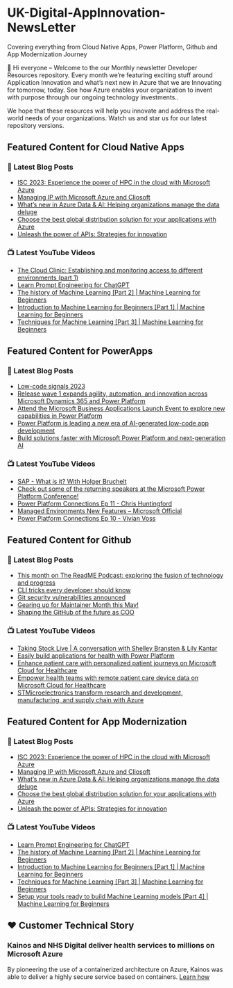 # UK-Digital-AppInnovation-NewsLetter

Covering everything from Cloud Native Apps, Power Platform, Github and App Modernization Journey

👋 Hi everyone – Welcome to the our Monthly newsletter Developer Resources repository. Every month we’re featuring exciting stuff around Application Innovation and what’s next new in Azure that we are Innovating for tomorrow, today. See how Azure enables your organization to invent with purpose through our ongoing technology investments..


We hope that these resources will help you innovate and address the real-world needs of your organizations. Watch us and star us for our latest repository versions.

## Featured Content for Cloud Native Apps


### 📝 Latest Blog Posts

    
<!-- BLOGCNA:START -->
- [ISC 2023: Experience the power of HPC in the cloud with Microsoft Azure](https://azure.microsoft.com/blog/isc-2023-experience-the-power-of-hpc-in-the-cloud-with-microsoft-azure/)
- [Managing IP with Microsoft Azure and Cliosoft](https://azure.microsoft.com/blog/managing-ip-with-microsoft-azure-and-cliosoft/)
- [What’s new in Azure Data & AI: Helping organizations manage the data deluge](https://azure.microsoft.com/blog/what-s-new-in-azure-data-and-ai-helping-organizations-manage-the-data-deluge/)
- [Choose the best global distribution solution for your applications with Azure ](https://azure.microsoft.com/blog/choose-the-best-global-distribution-solution-for-your-applications-with-azure/)
- [Unleash the power of APIs: Strategies for innovation](https://azure.microsoft.com/blog/unleash-the-power-of-apis-strategies-for-innovation/)
<!-- BLOGCNA:END -->

### 📺 Latest YouTube Videos

 
<!-- YOUTUBECNA:START -->
- [The Cloud Clinic: Establishing and monitoring access to different environments &lpar;part 1&rpar;](https://www.youtube.com/watch?v=KmmHrNNZdEw)
- [Learn Prompt Engineering for ChatGPT](https://www.youtube.com/watch?v=2sEujkZ79E4)
- [The history of Machine Learning [Part 2] | Machine Learning for Beginners](https://www.youtube.com/watch?v=N6wxM4wZ7V0)
- [Introduction to Machine Learning for Beginners [Part 1] | Machine Learning for Beginners](https://www.youtube.com/watch?v=6mSx_KJxcHI)
- [Techniques for Machine Learning [Part 3] | Machine Learning for Beginners](https://www.youtube.com/watch?v=4NGM0U2ZSHU)
<!-- YOUTUBECNA:END -->

##  Featured Content for PowerApps
### 📝 Latest Blog Posts
<!-- BLOGPOWER:START -->
- [Low-code signals 2023](https://cloudblogs.microsoft.com/powerplatform/2023/04/13/low-code-signals-2023/)
- [Release wave 1 expands agility, automation, and innovation across Microsoft Dynamics 365 and Power Platform](https://cloudblogs.microsoft.com/dynamics365/bdm/2023/04/04/release-wave-1-expands-agility-automation-and-innovation-across-microsoft-dynamics-365-and-power-platform/)
- [Attend the Microsoft Business Applications Launch Event to explore new capabilities in Power Platform](https://cloudblogs.microsoft.com/powerplatform/2023/03/22/attend-the-microsoft-business-applications-launch-event-to-explore-new-capabilities-in-power-platform/)
- [Power Platform is leading a new era of AI-generated low-code app development](https://cloudblogs.microsoft.com/powerplatform/2023/03/16/power-platform-is-leading-a-new-era-of-ai-generated-low-code-app-development/)
- [Build solutions faster with Microsoft Power Platform and next-generation AI](https://cloudblogs.microsoft.com/powerplatform/2023/03/06/build-solutions-faster-with-microsoft-power-platform-and-next-generation-ai/)
<!-- BLOGPOWER:END -->
 ### 📺 Latest YouTube Videos
    
<!-- YOUTUBEPOWER:START -->
- [SAP - What is it? With Holger Bruchelt](https://www.youtube.com/watch?v=k_bi5411Bzk)
- [Check out some of the returning speakers at the Microsoft Power Platform Conference!](https://www.youtube.com/watch?v=n5QooGLiSZE)
- [Power Platform Connections Ep 11 - Chris Huntingford](https://www.youtube.com/watch?v=0uo-lZckCJQ)
- [Managed Environments New Features – Microsoft Official](https://www.youtube.com/watch?v=tqVtDspgXII)
- [Power Platform Connections Ep 10 - Vivian Voss](https://www.youtube.com/watch?v=3qc18mvb22c)
<!-- YOUTUBEPOWER:END -->

##  Featured Content for Github
### 📝 Latest Blog Posts
<!-- BLOGGITHUB:START -->
- [This month on The ReadME Podcast: exploring the fusion of technology and progress](https://github.blog/2023-04-28-this-month-on-the-readme-podcast-exploring-the-fusion-of-technology-and-progress/)
- [CLI tricks every developer should know](https://github.blog/2023-04-26-cli-tricks-every-developer-should-know/)
- [Git security vulnerabilities announced](https://github.blog/2023-04-25-git-security-vulnerabilities-announced-4/)
- [Gearing up for Maintainer Month this May!](https://github.blog/2023-04-25-gearing-up-for-maintainer-month-this-may/)
- [Shaping the GitHub of the future as COO](https://github.blog/2023-04-25-shaping-the-github-of-the-future-as-coo/)
<!-- BLOGGITHUB:END -->
### 📺 Latest YouTube Videos
<!-- YOUTUBEGITHUB:START -->
- [Taking Stock Live | A conversation with Shelley Bransten &amp; Lily Kantar](https://www.youtube.com/watch?v=bzd3n3_EHrE)
- [Easily build applications for health with Power Platform](https://www.youtube.com/watch?v=y82glsOyWgs)
- [Enhance patient care with personalized patient journeys on Microsoft Cloud for Healthcare](https://www.youtube.com/watch?v=OWMBCSi-iA8)
- [Empower health teams with remote patient care device data on Microsoft Cloud for Healthcare](https://www.youtube.com/watch?v=4VyNmawbqcM)
- [STMicroelectronics transform research and development, manufacturing, and supply chain with Azure](https://www.youtube.com/watch?v=DhlIu_yN89g)
<!-- YOUTUBEGITHUB:END -->
##  Featured Content for App Modernization
### 📝 Latest Blog Posts
<!-- BLOGAPPMOD:START -->
- [ISC 2023: Experience the power of HPC in the cloud with Microsoft Azure](https://azure.microsoft.com/blog/isc-2023-experience-the-power-of-hpc-in-the-cloud-with-microsoft-azure/)
- [Managing IP with Microsoft Azure and Cliosoft](https://azure.microsoft.com/blog/managing-ip-with-microsoft-azure-and-cliosoft/)
- [What’s new in Azure Data & AI: Helping organizations manage the data deluge](https://azure.microsoft.com/blog/what-s-new-in-azure-data-and-ai-helping-organizations-manage-the-data-deluge/)
- [Choose the best global distribution solution for your applications with Azure ](https://azure.microsoft.com/blog/choose-the-best-global-distribution-solution-for-your-applications-with-azure/)
- [Unleash the power of APIs: Strategies for innovation](https://azure.microsoft.com/blog/unleash-the-power-of-apis-strategies-for-innovation/)
<!-- BLOGAPPMOD:END -->
### 📺 Latest YouTube Videos
<!-- YOUTUBEAPPMOD:START -->
- [Learn Prompt Engineering for ChatGPT](https://www.youtube.com/watch?v=2sEujkZ79E4)
- [The history of Machine Learning [Part 2] | Machine Learning for Beginners](https://www.youtube.com/watch?v=N6wxM4wZ7V0)
- [Introduction to Machine Learning for Beginners [Part 1] | Machine Learning for Beginners](https://www.youtube.com/watch?v=6mSx_KJxcHI)
- [Techniques for Machine Learning [Part 3] | Machine Learning for Beginners](https://www.youtube.com/watch?v=4NGM0U2ZSHU)
- [Setup your tools ready to build Machine Learning models [Part 4] | Machine Learning for Beginners](https://www.youtube.com/watch?v=-DfeD2k2Kj0)
<!-- YOUTUBEAPPMOD:END -->


## ♥️ Customer Technical Story 

### Kainos and NHS Digital deliver health services to millions on Microsoft Azure

By pioneering the use of a containerized architecture on Azure, Kainos was able to deliver a highly secure service based on containers. [Learn how](https://customers.microsoft.com/en-us/story/1368348549535774520-kainos-and-nhs-digital-deliver-health-services-to-millions-on-microsoft-azure)

